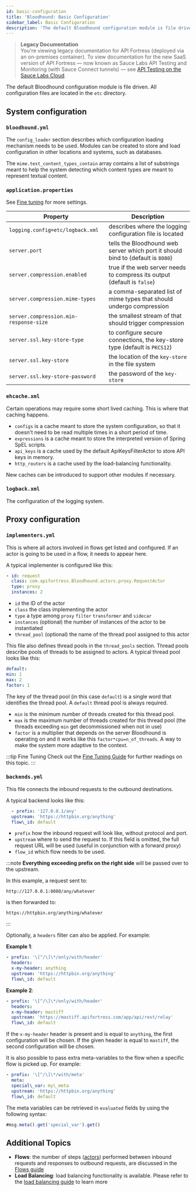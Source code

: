 ```yaml
---
id: basic-configuration
title: 'Bloodhound: Basic Configuration'
sidebar_label: Basic Configuration
description: 'The default Bloodhound configuration module is file driven. All configuration files are located in the etc directory.'
---
```


<head>
  <meta name="robots" content="noindex" />
</head>

> **Legacy Documentation**<br/>You're viewing legacy documentation for API Fortress (deployed via an on-premises container). To view documentation for the new SaaS version of API Fortress &#8212; now known as Sauce Labs API Testing and Monitoring (with Sauce Connect tunnels) &#8212; see [API Testing on the Sauce Labs Cloud](/api-testing/).

The default Bloodhound configuration module is file driven. All configuration files are located in the `etc` directory.

## System configuration

### `bloodhound.yml`

The `config_loader` section describes which configuration loading mechanism needs to be used. Modules can be created to store and load configuration in other locations and systems, such as databases.

The `mime.text_content_types_contain` array contains a list of substrings meant to help the system detecting which content types are meant to represent textual content.

### `application.properties`

See [Fine tuning](/api-testing/on-prem/bloodhound/fine-tuning) for more settings.

| Property                               | Description                                                                      |
| -------------------------------------- | -------------------------------------------------------------------------------- |
| `logging.config=etc/logback.xml`       | describes where the logging configuration file is located                        |
| `server.port`                          | tells the Bloodhound web server which port it should bind to (default is `8080`) |
| `server.compression.enabled`           | true if the web server needs to compress its output (default is `false`)         |
| `server.compression.mime-types`        | a comma-separated list of mime types that should undergo compression             |
| `server.compression.min-response-size` | the smallest stream of that should trigger compression                           |
| `server.ssl.key-store-type`            | to configure secure connections, the key-store type (default is `PKCS12`)        |
| `server.ssl.key-store`                 | the location of the `key-store` in the file system                               |
| `server.ssl.key-store-password`        | the password of the `key-store`                                                  |

### `ehcache.xml`

Certain operations may require some short lived caching. This is where that caching happens.

- `configs` is a cache meant to store the system configuration, so that it doesn't need to be read multiple times in a short period of time.
- `expressions` is a cache meant to store the interpreted version of Spring SpEL scripts.
- `api_keys` is a cache used by the default ApiKeysFilterActor to store API keys in memory.
- `http_routers` is a cache used by the load-balancing functionality.

New caches can be introduced to support other modules if necessary.

### `logback.xml`

The configuration of the logging system.

## Proxy configuration

### `implementers.yml`

This is where all actors involved in flows get listed and configured. If an actor is going to be used in a flow, it needs to appear here.

A typical implementer is configured like this:

```yaml
- id: request
  class: com.apifortress.Bloodhound.actors.proxy.RequestActor
  type: proxy
  instances: 2
```

- `id` the ID of the actor
- `class` the class implementing the actor
- `type` a type among `proxy` `filter` `transformer` and `sidecar`
- `instances` (optional) the number of instances of the actor to be instantiated
- `thread_pool` (optional) the name of the thread pool assigned to this actor

This file also defines thread pools in the `thread_pools` section. Thread pools describe pools of threads to be assigned to actors. A typical thread pool looks like this:

```yaml
default:
min: 1
max: 2
factor: 1
```

The key of the thread pool (in this case `default`) is a single word that identifies the thread pool. A `default` thread pool is always required.

- `min` is the minimum number of threads created for this thread pool.
- `max` is the maximum number of threads created for this thread pool (the threads exceeding `min` get decommissioned when not in use)
- `factor` is a multiplier that depends on the server Bloodhound is operating on and it works like this `factor*cpu=n_of_threads`. A way to make the system more adaptive to the context.

:::tip Fine Tuning
Check out the [Fine Tuning Guide](/api-testing/on-prem/bloodhound/fine-tuning#thread-pools) for further readings on this topic.
:::

### `backends.yml`

This file connects the inbound requests to the outbound destinations.

A typical backend looks like this:

```yaml
  - prefix: '127.0.0.1/any'
  upstream: 'https://httpbin.org/anything'
  flow\_id: default
```

- `prefix` how the inbound request will look like, without protocol and port.
- `upstream` where to send the request to. If this field is omitted, the full request URL will be used (useful in conjunction with a forward proxy)
- `flow_id` which flow needs to be used.

:::note
**Everything exceeding prefix on the right side** will be passed over to the upstream.

In this example, a request sent to:

```http request
http://127.0.0.1:8080/any/whatever
```

is then forwarded to:

```http request
https://httpbin.org/anything/whatever
```

:::

Optionally, a `headers` filter can also be applied. For example:

**Example 1**:

```yaml
- prefix: '\[^/\]\*/only/with/header'
  headers:
  x-my-header: anything
  upstream: 'https://httpbin.org/anything'
  flow\_id: default
```

**Example 2**:

```yaml
- prefix: '\[^/\]\*/only/with/header'
  headers:
  x-my-header: mastiff
  upstream: 'https://mastiff.apifortress.com/app/api/rest/relay'
  flow\_id: default
```

If the `x-my-header` header is present and is equal to `anything`, the first configuration will be chosen. If the given header is equal to `mastiff`, the second configuration will be chosen.

It is also possible to pass extra meta-variables to the flow when a specific flow is picked up. For example:

```yaml
- prefix: '\[^/\]\*/with/meta'
  meta:
  special\_var: my\_meta
  upstream: 'https://httpbin.org/anything'
  flow\_id: default
```

The meta variables can be retrieved in `evaluated` fields by using the following syntax:

```js
#msg.meta().get('special_var').get()
```

## Additional Topics

- **Flows**: the number of steps ([actors](/api-testing/on-prem/bloodhound/base-actors)) performed between inbound requests and responses to outbound requests, are discussed in the [Flows guide](/api-testing/on-prem/bloodhound/flows)
- **Load Balancing**: load balancing functionality is available. Please refer to the [load balancing guide](/api-testing/on-prem/bloodhound/load-balancing/) to learn more
